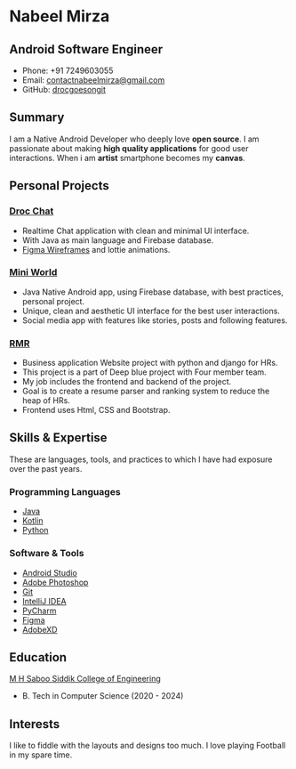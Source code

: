 # Nabeel Mirza

## Android Software Engineer

- Phone: +91 7249603055
- Email: [contactnabeelmirza@gmail.com](contactnabeelmirza@gmail.com)
- GitHub: [drocgoesongit](https://github.com/drocgoesongit)


## Summary

I am a Native Android Developer who deeply love **open source**. I am passionate about making **high quality applications** for good user interactions. When i am **artist** smartphone becomes my **canvas**.


## Personal Projects

### **[Droc Chat](https://github.com/drocgoesongit/Droc-Chat)**  

* Realtime Chat application with clean and minimal UI interface.
* With Java as main language and Firebase database.
* [Figma Wireframes](https://www.figma.com/file/SG8zEUf4OK0DyjACp8X0cG/DrocChat?node-id=0%3A1) and lottie animations.


### **[Mini World](https://github.com/drocgoesongit/MiniWorld)**  

* Java Native Android app, using Firebase database, with best practices, personal project.
* Unique, clean and aesthetic UI interface for the best user interactions.
* Social media app with features like stories, posts and following features.


### **[RMR](https://github.com/drocgoesongit/RMR)**

* Business application Website project with python and django for HRs.
* This project is a part of Deep blue project with Four member team.
* My job includes the frontend and backend of the project.
* Goal is to create a resume parser and ranking system to reduce the heap of HRs.
* Frontend uses Html, CSS and Bootstrap.


## Skills & Expertise

These are languages, tools, and practices to which I have had exposure over the past years.

### Programming Languages

- [Java](https://www.java.com)
- [Kotlin](http://kotlinlang.org)
- [Python](https://www.python.org)


### Software & Tools

- [Android Studio](https://developer.android.com/studio/index.html?hl=zh-cn)
- [Adobe Photoshop](http://www.adobe.com/cn/products/cs6/photoshop.html)
- [Git](https://git-scm.com)
- [IntelliJ IDEA](https://www.jetbrains.com/idea)
- [PyCharm](https://www.jetbrains.com/pycharm)
- [Figma](https://www.figma.com)
- [AdobeXD](https://www.adobe.com/)


## Education

[M H Saboo Siddik College of Engineering](https://www.mhssce.ac.in/)
 - B. Tech in Computer Science (2020 - 2024)


## Interests

I like to fiddle with the layouts and designs too much. I love playing Football in my spare time.

